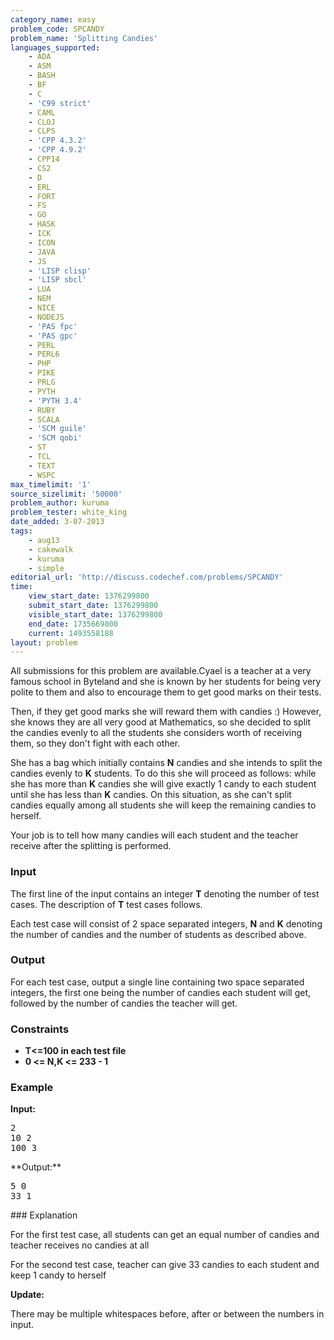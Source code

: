 ```yaml
---
category_name: easy
problem_code: SPCANDY
problem_name: 'Splitting Candies'
languages_supported:
    - ADA
    - ASM
    - BASH
    - BF
    - C
    - 'C99 strict'
    - CAML
    - CLOJ
    - CLPS
    - 'CPP 4.3.2'
    - 'CPP 4.9.2'
    - CPP14
    - CS2
    - D
    - ERL
    - FORT
    - FS
    - GO
    - HASK
    - ICK
    - ICON
    - JAVA
    - JS
    - 'LISP clisp'
    - 'LISP sbcl'
    - LUA
    - NEM
    - NICE
    - NODEJS
    - 'PAS fpc'
    - 'PAS gpc'
    - PERL
    - PERL6
    - PHP
    - PIKE
    - PRLG
    - PYTH
    - 'PYTH 3.4'
    - RUBY
    - SCALA
    - 'SCM guile'
    - 'SCM qobi'
    - ST
    - TCL
    - TEXT
    - WSPC
max_timelimit: '1'
source_sizelimit: '50000'
problem_author: kuruma
problem_tester: white_king
date_added: 3-07-2013
tags:
    - aug13
    - cakewalk
    - kuruma
    - simple
editorial_url: 'http://discuss.codechef.com/problems/SPCANDY'
time:
    view_start_date: 1376299800
    submit_start_date: 1376299800
    visible_start_date: 1376299800
    end_date: 1735669800
    current: 1493558188
layout: problem
---
```

All submissions for this problem are available.Cyael is a teacher at a very famous school in Byteland and she is known by her students for being very polite to them and also to encourage them to get good marks on their tests.

Then, if they get good marks she will reward them with candies :) However, she knows they are all very good at Mathematics, so she decided to split the candies evenly to all the students she considers worth of receiving them, so they don't fight with each other.

She has a bag which initially contains **N** candies and she intends to split the candies evenly to **K** students. To do this she will proceed as follows: while she has more than **K** candies she will give exactly 1 candy to each student until she has less than **K** candies. On this situation, as she can't split candies equally among all students she will keep the remaining candies to herself.

Your job is to tell how many candies will each student and the teacher
receive after the splitting is performed.

### Input

The first line of the input contains an integer **T** denoting the number of test cases. The description of **T** test cases follows.

Each test case will consist of 2 space separated integers, **N** and **K** denoting the number of candies and the number of students as described above.

### Output

For each test case, output a single line containing two space separated integers, the first one being the number of candies each student will get, followed by the number of candies the teacher will get.

### Constraints

- **T<=100 in each test file**
- **0 <= N,K <= 233 - 1**

### Example

**Input:**

<pre>
2
10 2
100 3
</pre>**Output:**

<pre>
5 0
33 1
</pre>### Explanation

For the first test case, all students can get an equal number of candies and teacher receives no candies at all

For the second test case, teacher can give 33 candies to each student and keep 1 candy to herself

**Update:**

 There may be multiple whitespaces before, after or between the numbers in input.
